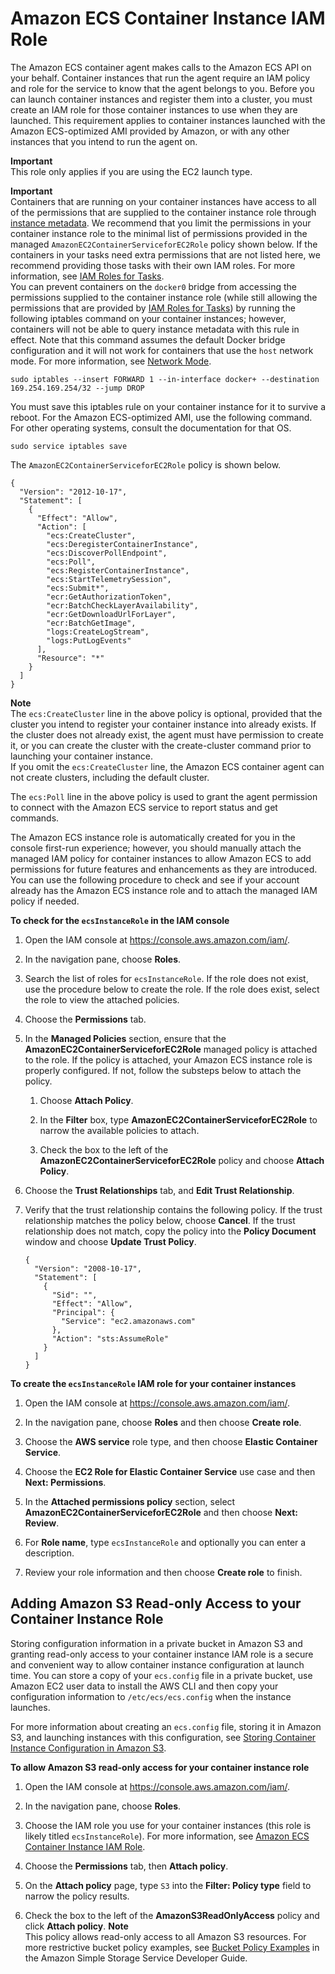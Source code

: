 # Amazon ECS Container Instance IAM Role<a name="instance_IAM_role"></a>

The Amazon ECS container agent makes calls to the Amazon ECS API on your behalf\. Container instances that run the agent require an IAM policy and role for the service to know that the agent belongs to you\. Before you can launch container instances and register them into a cluster, you must create an IAM role for those container instances to use when they are launched\. This requirement applies to container instances launched with the Amazon ECS\-optimized AMI provided by Amazon, or with any other instances that you intend to run the agent on\.

**Important**  
This role only applies if you are using the EC2 launch type\.

**Important**  
Containers that are running on your container instances have access to all of the permissions that are supplied to the container instance role through [instance metadata](http://docs.aws.amazon.com/AWSEC2/latest/UserGuide/ec2-instance-metadata.html)\. We recommend that you limit the permissions in your container instance role to the minimal list of permissions provided in the managed `AmazonEC2ContainerServiceforEC2Role` policy shown below\. If the containers in your tasks need extra permissions that are not listed here, we recommend providing those tasks with their own IAM roles\. For more information, see [IAM Roles for Tasks](task-iam-roles.md)\.  
You can prevent containers on the `docker0` bridge from accessing the permissions supplied to the container instance role \(while still allowing the permissions that are provided by [IAM Roles for Tasks](task-iam-roles.md)\) by running the following iptables command on your container instances; however, containers will not be able to query instance metadata with this rule in effect\. Note that this command assumes the default Docker bridge configuration and it will not work for containers that use the `host` network mode\. For more information, see [Network Mode](task_definition_parameters.md#network_mode)\.  

```
sudo iptables --insert FORWARD 1 --in-interface docker+ --destination 169.254.169.254/32 --jump DROP
```
You must save this iptables rule on your container instance for it to survive a reboot\. For the Amazon ECS\-optimized AMI, use the following command\. For other operating systems, consult the documentation for that OS\.  

```
sudo service iptables save
```

The `AmazonEC2ContainerServiceforEC2Role` policy is shown below\.

```
{
  "Version": "2012-10-17",
  "Statement": [
    {
      "Effect": "Allow",
      "Action": [
        "ecs:CreateCluster",
        "ecs:DeregisterContainerInstance",
        "ecs:DiscoverPollEndpoint",
        "ecs:Poll",
        "ecs:RegisterContainerInstance",
        "ecs:StartTelemetrySession",
        "ecs:Submit*",
        "ecr:GetAuthorizationToken",
        "ecr:BatchCheckLayerAvailability",
        "ecr:GetDownloadUrlForLayer",
        "ecr:BatchGetImage",
        "logs:CreateLogStream",
        "logs:PutLogEvents"
      ],
      "Resource": "*"
    }
  ]
}
```

**Note**  
The `ecs:CreateCluster` line in the above policy is optional, provided that the cluster you intend to register your container instance into already exists\. If the cluster does not already exist, the agent must have permission to create it, or you can create the cluster with the create\-cluster command prior to launching your container instance\.  
If you omit the `ecs:CreateCluster` line, the Amazon ECS container agent can not create clusters, including the default cluster\.

The `ecs:Poll` line in the above policy is used to grant the agent permission to connect with the Amazon ECS service to report status and get commands\.

The Amazon ECS instance role is automatically created for you in the console first\-run experience; however, you should manually attach the managed IAM policy for container instances to allow Amazon ECS to add permissions for future features and enhancements as they are introduced\. You can use the following procedure to check and see if your account already has the Amazon ECS instance role and to attach the managed IAM policy if needed\.<a name="procedure_check_instance_role"></a>

**To check for the `ecsInstanceRole` in the IAM console**

1. Open the IAM console at [https://console\.aws\.amazon\.com/iam/](https://console.aws.amazon.com/iam/)\.

1. In the navigation pane, choose **Roles**\. 

1. Search the list of roles for `ecsInstanceRole`\. If the role does not exist, use the procedure below to create the role\. If the role does exist, select the role to view the attached policies\.

1. Choose the **Permissions** tab\.

1. In the **Managed Policies** section, ensure that the **AmazonEC2ContainerServiceforEC2Role** managed policy is attached to the role\. If the policy is attached, your Amazon ECS instance role is properly configured\. If not, follow the substeps below to attach the policy\.

   1. Choose **Attach Policy**\.

   1. In the **Filter** box, type **AmazonEC2ContainerServiceforEC2Role** to narrow the available policies to attach\.

   1. Check the box to the left of the **AmazonEC2ContainerServiceforEC2Role** policy and choose **Attach Policy**\.

1. Choose the **Trust Relationships** tab, and **Edit Trust Relationship**\.

1. Verify that the trust relationship contains the following policy\. If the trust relationship matches the policy below, choose **Cancel**\. If the trust relationship does not match, copy the policy into the **Policy Document** window and choose **Update Trust Policy**\.

   ```
   {
     "Version": "2008-10-17",
     "Statement": [
       {
         "Sid": "",
         "Effect": "Allow",
         "Principal": {
           "Service": "ec2.amazonaws.com"
         },
         "Action": "sts:AssumeRole"
       }
     ]
   }
   ```

**To create the `ecsInstanceRole` IAM role for your container instances**

1. Open the IAM console at [https://console\.aws\.amazon\.com/iam/](https://console.aws.amazon.com/iam/)\.

1. In the navigation pane, choose **Roles** and then choose **Create role**\.

1. Choose the **AWS service** role type, and then choose **Elastic Container Service**\.

1. Choose the **EC2 Role for Elastic Container Service** use case and then **Next: Permissions**\.

1. In the **Attached permissions policy** section, select **AmazonEC2ContainerServiceforEC2Role** and then choose **Next: Review**\.

1. For **Role name**, type `ecsInstanceRole` and optionally you can enter a description\.

1. Review your role information and then choose **Create role** to finish\. 

## Adding Amazon S3 Read\-only Access to your Container Instance Role<a name="container-instance-role-s3"></a>

Storing configuration information in a private bucket in Amazon S3 and granting read\-only access to your container instance IAM role is a secure and convenient way to allow container instance configuration at launch time\. You can store a copy of your `ecs.config` file in a private bucket, use Amazon EC2 user data to install the AWS CLI and then copy your configuration information to `/etc/ecs/ecs.config` when the instance launches\.

For more information about creating an `ecs.config` file, storing it in Amazon S3, and launching instances with this configuration, see [Storing Container Instance Configuration in Amazon S3](ecs-agent-config.md#ecs-config-s3)\.

**To allow Amazon S3 read\-only access for your container instance role**

1. Open the IAM console at [https://console\.aws\.amazon\.com/iam/](https://console.aws.amazon.com/iam/)\.

1. In the navigation pane, choose **Roles**\. 

1. Choose the IAM role you use for your container instances \(this role is likely titled `ecsInstanceRole`\)\. For more information, see [Amazon ECS Container Instance IAM Role](#instance_IAM_role)\.

1. Choose the **Permissions** tab, then **Attach policy**\.

1. On the **Attach policy** page, type `S3` into the **Filter: Policy type** field to narrow the policy results\.

1. Check the box to the left of the **AmazonS3ReadOnlyAccess** policy and click **Attach policy**\.
**Note**  
This policy allows read\-only access to all Amazon S3 resources\. For more restrictive bucket policy examples, see [Bucket Policy Examples](http://docs.aws.amazon.com/AmazonS3/latest/dev/example-bucket-policies.html) in the Amazon Simple Storage Service Developer Guide\.